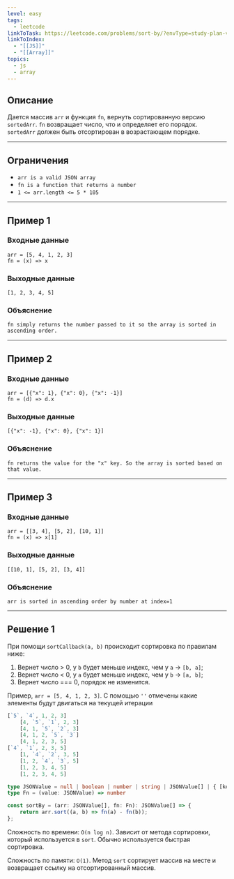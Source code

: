 ```yaml
---
level: easy
tags:
  - leetcode
linkToTask: https://leetcode.com/problems/sort-by/?envType=study-plan-v2&envId=30-days-of-javascript
linkToIndex:
  - "[[JS]]"
  - "[[Array]]"
topics:
  - js
  - array
---
```

## Описание

Дается массив `arr` и функция `fn`, вернуть сортированную версию `sortedArr`. `fn` возвращает число, что и определяет его порядок. `sortedArr` должен быть отсортирован в возрастающем порядке.

---
## Ограничения

- `arr is a valid JSON array`
- `fn is a function that returns a number`
- `1 <= arr.length <= 5 * 105`

---
## Пример 1

### Входные данные

```
arr = [5, 4, 1, 2, 3]
fn = (x) => x
```
### Выходные данные

```
[1, 2, 3, 4, 5]
```
### Объяснение

```
fn simply returns the number passed to it so the array is sorted in ascending order.
```

---
## Пример 2

### Входные данные

```
arr = [{"x": 1}, {"x": 0}, {"x": -1}]
fn = (d) => d.x
```
### Выходные данные

```
[{"x": -1}, {"x": 0}, {"x": 1}]
```
### Объяснение

```
fn returns the value for the "x" key. So the array is sorted based on that value.
```

---
## Пример 3

### Входные данные

```
arr = [[3, 4], [5, 2], [10, 1]]
fn = (x) => x[1]
```
### Выходные данные

```
[[10, 1], [5, 2], [3, 4]]
```
### Объяснение

```
arr is sorted in ascending order by number at index=1
```

---


## Решение 1

При помощи `sortCallback(a, b)` происходит сортировка по правилам ниже:
1. Вернет число > 0, у `b` будет меньше индекс, чем у `a` -> `[b, a]`;
2. Вернет число < 0, у `a` будет меньше индекс, чем у `b` -> `[a, b]`;
3. Вернет число === 0, порядок не изменится.

Пример, `arr = [5, 4, 1, 2, 3]`. С помощью `''` отмечены какие элементы будут двигаться на текущей итерации

```js
[`5`, `4`, 1, 2, 3]
    [4, `5`, `1`, 2, 3]
    [4, 1, `5`, `2`, 3]
    [4, 1, 2, `5`, `3`]
    [4, 1, 2, 3, 5]
[`4`, `1`, 2, 3, 5]
    [1, `4`, `2`, 3, 5]
    [1, 2, `4`, `3`, 5]
    [1, 2, 3, 4, 5]
    [1, 2, 3, 4, 5]
```

```typescript
type JSONValue = null | boolean | number | string | JSONValue[] | { [key: string]: JSONValue };
type Fn = (value: JSONValue) => number

const sortBy = (arr: JSONValue[], fn: Fn): JSONValue[] => {
	return arr.sort((a, b) => fn(a) - fn(b));
};
```

Сложность по времени: `O(n log n)`. Зависит от метода сортировки, который используется в `sort`. Обычно используется быстрая сортировка.

Сложность по памяти: `O(1)`. Метод `sort` сортирует массив на месте и возвращает ссылку на отсортированный массив.


